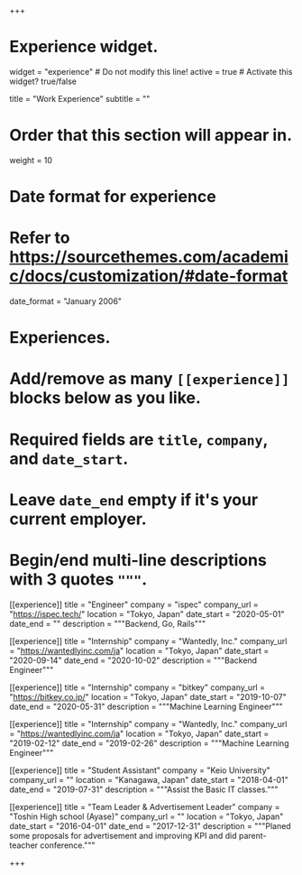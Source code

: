 +++
# Experience widget.
widget = "experience"  # Do not modify this line!
active = true  # Activate this widget? true/false

title = "Work Experience"
subtitle = ""

# Order that this section will appear in.
weight = 10

# Date format for experience
#   Refer to https://sourcethemes.com/academic/docs/customization/#date-format
date_format = "January 2006"

# Experiences.
#   Add/remove as many `[[experience]]` blocks below as you like.
#   Required fields are `title`, `company`, and `date_start`.
#   Leave `date_end` empty if it's your current employer.
#   Begin/end multi-line descriptions with 3 quotes `"""`.
[[experience]]
  title = "Engineer"
  company = "ispec"
  company_url = "https://ispec.tech/"
  location = "Tokyo, Japan"
  date_start = "2020-05-01"
  date_end = ""
  description = """Backend, Go, Rails"""

[[experience]]
  title = "Internship"
  company = "Wantedly, Inc."
  company_url = "https://wantedlyinc.com/ja"
  location = "Tokyo, Japan"
  date_start = "2020-09-14"
  date_end = "2020-10-02"
  description = """Backend Engineer"""

[[experience]]
  title = "Internship"
  company = "bitkey"
  company_url = "https://bitkey.co.jp/"
  location = "Tokyo, Japan"
  date_start = "2019-10-07"
  date_end = "2020-05-31"
  description = """Machine Learning Engineer"""

[[experience]]
  title = "Internship"
  company = "Wantedly, Inc."
  company_url = "https://wantedlyinc.com/ja"
  location = "Tokyo, Japan"
  date_start = "2019-02-12"
  date_end = "2019-02-26"
  description = """Machine Learning Engineer"""

[[experience]]
  title = "Student Assistant"
  company = "Keio University"
  company_url = ""
  location = "Kanagawa, Japan"
  date_start = "2018-04-01"
  date_end = "2019-07-31"
  description = """Assist the Basic IT classes."""

[[experience]]
  title = "Team Leader & Advertisement Leader"
  company = "Toshin High school (Ayase)"
  company_url = ""
  location = "Tokyo, Japan"
  date_start = "2016-04-01"
  date_end = "2017-12-31"
  description = """Planed some proposals for advertisement and improving KPI and did parent-teacher conference."""

+++
